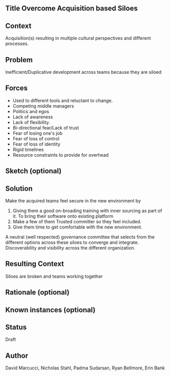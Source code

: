 ## Title  Overcome Acquisition based Siloes

## Context
Acquisition(s) resulting in multiple cultural perspectives and different processes.

## Problem  
Inefficient/Duplicative development across teams because they are siloed

## Forces  
- Used to different tools and reluctant to change.  
- Competing middle managers  
- Politics and egos  
- Lack of awareness  
- Lack of flexibility.
- Bi-directional fear/Lack of trust
- Fear of losing one's job
- Fear of loss of control  
- Fear of loss of identity
- Rigid timelines 
- Resource constraints to provide for overhead 

## Sketch (optional)

## Solution  
Make the acquired teams feel secure in the new environment by   
1. Giving them a good on-broading training with inner sourcing as part of it. To bring their software onto existing platform  
2. Make a few of them Trusted committer so they feel included.   
3. Give them time to get comfortable with the new environment.   

A neutral (well respected) governance committee that selects from the different options across these siloes to converge and integrate.    
Discoverability and visibility across the different organization.  

## Resulting Context
Siloes are broken and teams working together  

## Rationale (optional)

## Known instances (optional)

## Status  
Draft

## Author  
David Marcucci, Nicholas Stahl, Padma Sudarsan, Ryan Bellmore, Erin Bank